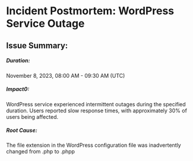 <h1>Incident Postmortem: WordPress Service Outage</h1>
<h2>Issue Summary:</h2>
<h5>Duration:</h5> November 8, 2023, 08:00 AM - 09:30 AM (UTC)
<h5>Impact0:</h5>
WordPress service experienced intermittent outages during the specified duration.
Users reported slow response times, with approximately 30% of users being affected.
<h5>Root Cause:</h5> The file extension in the WordPress configuration file was inadvertently changed from .php to .phpp

